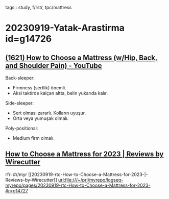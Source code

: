 tags:: study, f/rstr, tpc/mattress

# 20230919-Yatak-Arastirma id=g14726

## [(1621) How to Choose a Mattress (w/Hip, Back, and Shoulder Pain) - YouTube](https://www.youtube.com/watch?v=Z2JIFzLOGQw)

Back-sleeper:

- Firmness (sertlik) önemli.
- Aksi taktirde kalçan altta, belin yukarıda kalır.

Side-sleeper:

- Sert olması zararlı. Kolların uyuşur.
- Orta veya yumuşak olmalı.

Poly-positional:

- Medium firm olmalı.

## [How to Choose a Mattress for 2023 | Reviews by Wirecutter](https://www.nytimes.com/wirecutter/guides/buying-a-mattress/)

rfr: #r/myr [[20230919-rtc-How-to-Choose-a-Mattress-for-2023-|-Reviews-by-Wirecutter]] <url:file:///~/prj/myrepo/logseq-myrepo/pages/20230919-rtc-How-to-Choose-a-Mattress-for-2023-#r=g14727>



